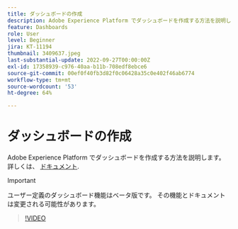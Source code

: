 ```yaml
---
title: ダッシュボードの作成
description: Adobe Experience Platform でダッシュボードを作成する方法を説明します。
feature: Dashboards
role: User
level: Beginner
jira: KT-11194
thumbnail: 3409637.jpeg
last-substantial-update: 2022-09-27T00:00:00Z
exl-id: 17358939-c976-40aa-b11b-708edf8ebce6
source-git-commit: 00ef0f40fb3d82f0c06428a35c0e402f46ab6774
workflow-type: tm+mt
source-wordcount: '53'
ht-degree: 64%

---
```


# ダッシュボードの作成

Adobe Experience Platform でダッシュボードを作成する方法を説明します。詳しくは、 [ドキュメント](https://experienceleague.adobe.com/docs/experience-platform/dashboards/user-defined-dashboards.html).

>[!IMPORTANT]
>
>ユーザー定義のダッシュボード機能はベータ版です。 その機能とドキュメントは変更される可能性があります。

>[!VIDEO](https://video.tv.adobe.com/v/3409637/?learn=on)
